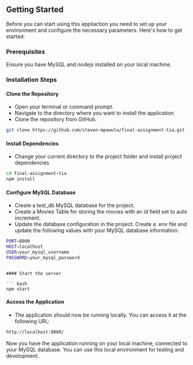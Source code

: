 ## Getting Started

Before you can start using this appliaction you need to set up your environment and configure the necessary parameters. Here's how to get started:

### Prerequisites

Ensure you have MySQL and nodejs installed on your local machine.

### Installation Steps
#### Clone the Repository
- Open your terminal or command prompt.
- Navigate to the directory where you want to install the application
- Clone the repository from GitHub.

``` bash
git clone https://github.com/steven-mpawulo/final-assignment-tia.git
```

#### Install Dependencies
- Change your current directory to the project folder and install project dependencies

``` bash
cd final-assignment-tia
npm install
```

#### Configure MySQL Database
- Create a test_db MySQL database for the project.
- Create a Movies Table for storing the movies with an id field set to auto increment.
- Update the database configuration in the project. Create a .env file and update the following values with your MySQL database information:
``` bash
PORT=8000
HOST=localhost
USER=your_mysql_username
PASSWORD=your_mysql_password
```
```

#### Start the server

``` bash
npm start
```

#### Access the Application
- The application should now be running locally. You can access it at the following URL:

``` bash
http://localhost:8000/
```

Now you have the application running on your local machine, connected to your MySQL database. You can use this local environment for testing and development.




